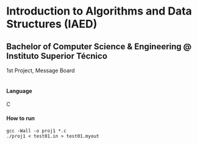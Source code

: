 # Introduction to Algorithms and Data Structures (IAED)
## Bachelor of Computer Science & Engineering @ Instituto Superior Técnico
1st Project, Message Board
<br><br>
#### Language
C
#### How to run
```
gcc -Wall -o proj1 *.c
./proj1 < test01.in > test01.myout
```
